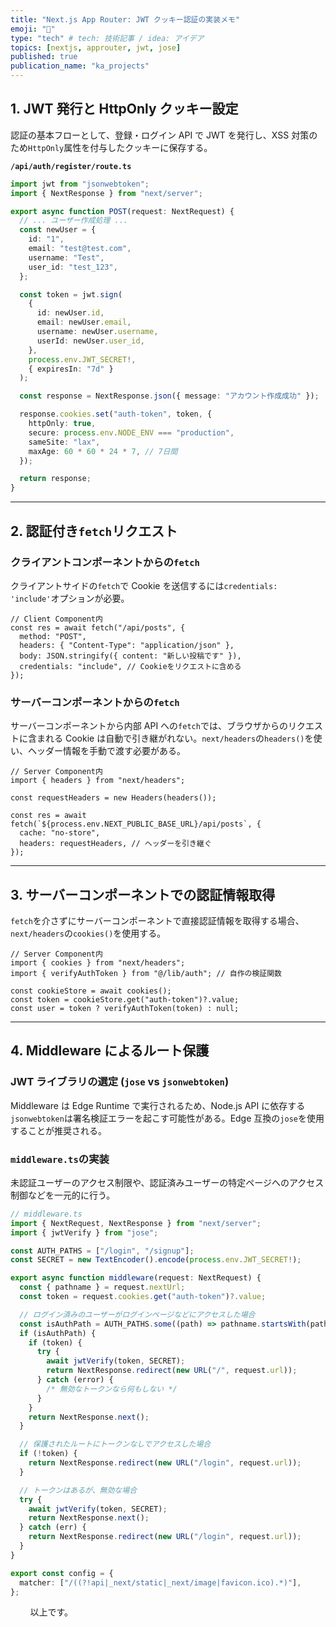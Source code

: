 ```yaml
---
title: "Next.js App Router: JWT クッキー認証の実装メモ"
emoji: "🐥"
type: "tech" # tech: 技術記事 / idea: アイデア
topics: [nextjs, approuter, jwt, jose]
published: true
publication_name: "ka_projects"
---
```


## 1\. JWT 発行と HttpOnly クッキー設定

認証の基本フローとして、登録・ログイン API で JWT を発行し、XSS 対策のため`HttpOnly`属性を付与したクッキーに保存する。

**`/api/auth/register/route.ts`**

```ts
import jwt from "jsonwebtoken";
import { NextResponse } from "next/server";

export async function POST(request: NextRequest) {
  // ... ユーザー作成処理 ...
  const newUser = {
    id: "1",
    email: "test@test.com",
    username: "Test",
    user_id: "test_123",
  };

  const token = jwt.sign(
    {
      id: newUser.id,
      email: newUser.email,
      username: newUser.username,
      userId: newUser.user_id,
    },
    process.env.JWT_SECRET!,
    { expiresIn: "7d" }
  );

  const response = NextResponse.json({ message: "アカウント作成成功" });

  response.cookies.set("auth-token", token, {
    httpOnly: true,
    secure: process.env.NODE_ENV === "production",
    sameSite: "lax",
    maxAge: 60 * 60 * 24 * 7, // 7日間
  });

  return response;
}
```

---

## 2\. 認証付き`fetch`リクエスト

### クライアントコンポーネントからの`fetch`

クライアントサイドの`fetch`で Cookie を送信するには`credentials: 'include'`オプションが必要。

```tsx
// Client Component内
const res = await fetch("/api/posts", {
  method: "POST",
  headers: { "Content-Type": "application/json" },
  body: JSON.stringify({ content: "新しい投稿です" }),
  credentials: "include", // Cookieをリクエストに含める
});
```

### サーバーコンポーネントからの`fetch`

サーバーコンポーネントから内部 API への`fetch`では、ブラウザからのリクエストに含まれる Cookie は自動で引き継がれない。`next/headers`の`headers()`を使い、ヘッダー情報を手動で渡す必要がある。

```tsx
// Server Component内
import { headers } from "next/headers";

const requestHeaders = new Headers(headers());

const res = await fetch(`${process.env.NEXT_PUBLIC_BASE_URL}/api/posts`, {
  cache: "no-store",
  headers: requestHeaders, // ヘッダーを引き継ぐ
});
```

---

## 3\. サーバーコンポーネントでの認証情報取得

`fetch`を介さずにサーバーコンポーネントで直接認証情報を取得する場合、`next/headers`の`cookies()`を使用する。

```tsx
// Server Component内
import { cookies } from "next/headers";
import { verifyAuthToken } from "@/lib/auth"; // 自作の検証関数

const cookieStore = await cookies();
const token = cookieStore.get("auth-token")?.value;
const user = token ? verifyAuthToken(token) : null;
```

---

## 4\. Middleware によるルート保護

### JWT ライブラリの選定 (`jose` vs `jsonwebtoken`)

Middleware は Edge Runtime で実行されるため、Node.js API に依存する`jsonwebtoken`は署名検証エラーを起こす可能性がある。Edge 互換の`jose`を使用することが推奨される。

### `middleware.ts`の実装

未認証ユーザーのアクセス制限や、認証済みユーザーの特定ページへのアクセス制御などを一元的に行う。

```ts
// middleware.ts
import { NextRequest, NextResponse } from "next/server";
import { jwtVerify } from "jose";

const AUTH_PATHS = ["/login", "/signup"];
const SECRET = new TextEncoder().encode(process.env.JWT_SECRET!);

export async function middleware(request: NextRequest) {
  const { pathname } = request.nextUrl;
  const token = request.cookies.get("auth-token")?.value;

  // ログイン済みのユーザーがログインページなどにアクセスした場合
  const isAuthPath = AUTH_PATHS.some((path) => pathname.startsWith(path));
  if (isAuthPath) {
    if (token) {
      try {
        await jwtVerify(token, SECRET);
        return NextResponse.redirect(new URL("/", request.url));
      } catch (error) {
        /* 無効なトークンなら何もしない */
      }
    }
    return NextResponse.next();
  }

  // 保護されたルートにトークンなしでアクセスした場合
  if (!token) {
    return NextResponse.redirect(new URL("/login", request.url));
  }

  // トークンはあるが、無効な場合
  try {
    await jwtVerify(token, SECRET);
    return NextResponse.next();
  } catch (err) {
    return NextResponse.redirect(new URL("/login", request.url));
  }
}

export const config = {
  matcher: ["/((?!api|_next/static|_next/image|favicon.ico).*)"],
};
```

&nbsp;
&nbsp;
&nbsp;
&nbsp;
以上です。
